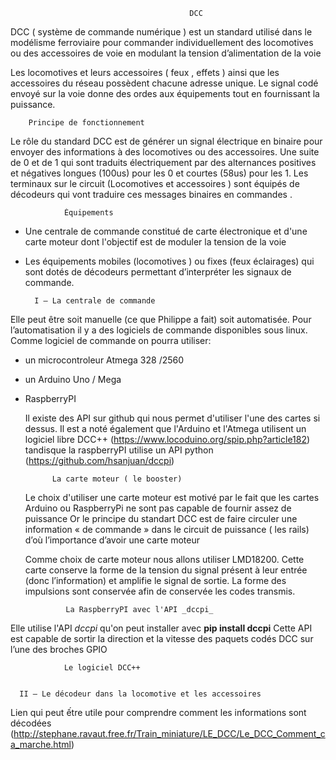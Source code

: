      
                                            DCC

DCC ( système de commande numérique ) est un standard utilisé  dans le modélisme ferroviaire pour commander individuellement des locomotives ou des accessoires de voie en modulant 
la tension d’alimentation de la voie

Les locomotives et leurs accessoires ( feux , effets ) ainsi que les accessoires du réseau possèdent chacune adresse unique. 
Le signal  codé envoyé sur la voie donne des ordes aux équipements tout en fournissant la puissance.

        Principe de fonctionnement
        
Le rôle du standard DCC est de générer un signal électrique en binaire pour envoyer  des informations à des locomotives ou des accessoires. 
Une suite de 0 et de 1 qui sont  traduits électriquement par des alternances positives et négatives longues (100us) pour  les 0 et courtes (58us) pour les 1. 
Les terminaux sur le circuit (Locomotives et accessoires ) sont équipés de décodeurs qui vont traduire ces messages  binaires en commandes .
		
				Équipements
- Une centrale de commande constitué de carte électronique et d'une carte moteur dont l'objectif est de moduler la tension de la voie
- Les équipements mobiles (locomotives ) ou fixes (feux éclairages) qui sont dotés de décodeurs permettant d’interpréter les signaux de commande.

		I – La centrale de commande
        
Elle peut être soit manuelle (ce que Philippe a fait) soit automatisée.
Pour l’automatisation il y a des logiciels de commande disponibles sous linux.
Comme logiciel de commande on pourra utiliser:
 -  un microcontroleur Atmega 328 /2560
 -  un Arduino Uno / Mega
 - RaspberryPI 

    Il existe des API sur github qui nous permet d'utiliser l'une des cartes si dessus.
    Il est a noté également que l'Arduino et l'Atmega utilisent un logiciel libre DCC++  (https://www.locoduino.org/spip.php?article182) tandisque la raspberryPI utilise 
    un API python (https://github.com/hsanjuan/dccpi) 

			 La carte moteur ( le booster)
    Le choix d'utiliser une carte moteur est motivé par le fait que les cartes Arduino ou RaspberryPi ne sont pas capable de fournir assez de puissance
    Or le principe du standart DCC est de faire circuler une information « de commande » dans le circuit de puissance ( les rails) d’où l’importance d’avoir une carte moteur 

	Comme choix de carte moteur nous allons utiliser LMD18200. Cette carte conserve la forme de la tension du signal présent à leur entrée (donc l’information)
et amplifie le signal de sortie. La forme des impulsions sont conservée afin de conservée les codes transmis.

				La RaspberryPI avec l'API _dccpi_
 Elle utilise l'API _dccpi_  qu'on peut installer avec  __pip install dccpi__
Cette API est capable de sortir  la direction et la vitesse des paquets codés DCC sur l’une des broches GPIO

                Le logiciel DCC++


      II – Le décodeur dans la locomotive et les accessoires

	 
Lien qui peut ếtre utile pour comprendre comment les informations sont décodées
 (http://stephane.ravaut.free.fr/Train_miniature/LE_DCC/Le_DCC_Comment_ca_marche.html)
